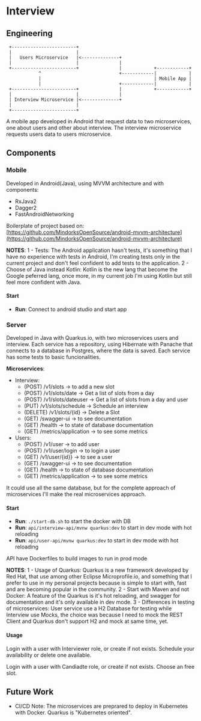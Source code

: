 # Interview

## Engineering
```
 +------------------------+
 |                        |
 |   Users Microservice   |<--------------+
 |                        |               |
 +------------------------+               |            +------------+
            ^                             +------------|            |
            |                                          | Mobile App |
            |                             +------------|            |               
 +------------------------+               |            +------------+
 |                        |               |
 | Interview Microservice |<--------------+
 |                        |               
 +------------------------+               
```

A mobile app developed in Android that request data to two microservices, one about users and other about interview. 
The interview microservice requests users data to users microservice.

## Components

### Mobile 

Developed in Android(Java), using MVVM architecture and with components:

- RxJava2
- Dagger2
- FastAndroidNetworking

Boilerplate of project based on: [https://github.com/MindorksOpenSource/android-mvvm-architecture](https://github.com/MindorksOpenSource/android-mvvm-architecture)

**NOTES**: 
  1 - Tests: The Android application hasn't tests, it's something that I have no experience with tests in Android, I'm creating tests only in the current project and don't feel confident to add tests to the application.
  2 - Choose of Java instead Kotlin: Kotlin is the new lang that become the Google peferred lang, once more, in my current job I'm using Kotlin but still feel more confident with Java.

#### Start

- **Run**: Connect to android studio and start app

### Server 

Developed in Java with Quarkus.io, with two microservices users and interview.
Each service has a repository, using Hibernate with Panache that connects to a database in Postgres, where the data is saved.
Each service has some tests to basic funcionalities.

**Microservices**:

- Interview:
  - (POST) /v1/slots -> to add a new slot
  - (POST) /v1/slots/date -> Get a list of slots from a day
  - (POST) /v1/slots/dateuser -> Get a list of slots from a day and user
  - (PUT) /v1/slots/schedule -> Schedule an interview
  - (DELETE) /v1/slots/{id} -> Delete a Slot
  - (GET) /swagger-ui -> to see documentation
  - (GET) /health -> to state of database documentation
  - (GET) /metrics/application -> to see some metrics
- Users:
  - (POST) /v1/user -> to add user
  - (POST) /v1/user/login -> to login a user
  - (GET) /v1/user/{id}} -> to see a user
  - (GET) /swagger-ui -> to see documentation
  - (GET) /health -> to state of database documentation
  - (GET) /metrics/application -> to see some metrics

It could use all the same database, but for the complete approach of microservices I'll make the real microservices approach.

#### Start

- **Run**: `./start-db.sh` to start the docker with DB
- **Run**: `api/interview-api/mvnw quarkus:dev` to start in dev mode with hot reloading
- **Run**: `api/user-api/mvnw quarkus:dev` to start in dev mode with hot reloading

API have Dockerfiles to build images to run in prod mode

**NOTES**:
  1 - Usage of Quarkus: Quarkus is a new framework developed by Red Hat, that use among other Eclipse Microprofile.io, and something that I prefer to use in my personal projects because is simple to start with, fast and are becoming popular in the community.
  2 - Start with Maven and not Docker: A feature of the Quarkus is it's hot reloading, and swagger for documentation and it's only available in dev mode.
  3 - Differences in testing of microservices: User service use a H2 Database for testing while Interview use Mocks, the choice was because I need to mock the REST Client and Quarkus don't support H2 and mock at same time, yet.

#### Usage

Login with a user with Interviewer role, or create if not exists. Schedule your availability or delete one available.

Login with a user with Candiadte role, or create if not exists. Choose an free slot.

## Future Work

 - CI/CD
Note: The microservices are preprared to deploy in Kubernetes with Docker. Quarkus is "Kubernetes oriented".
